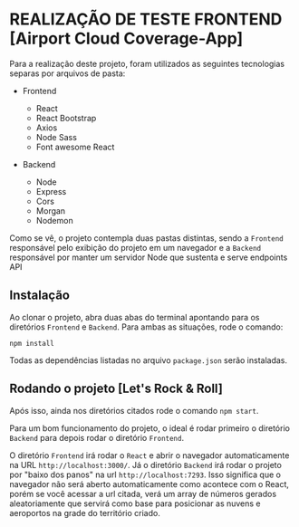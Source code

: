 # REALIZAÇÃO DE TESTE FRONTEND [Airport Cloud Coverage-App]

Para a realização deste projeto, foram utilizados as seguintes tecnologias separas por arquivos de pasta:

* Frontend
  * React
  * React Bootstrap
  * Axios
  * Node Sass
  * Font awesome React

* Backend  
  * Node
  * Express
  * Cors
  * Morgan
  * Nodemon

Como se vê, o projeto contempla duas pastas distintas, sendo a ``Frontend`` responsável pelo exibição do projeto em um navegador e a ``Backend`` responsável por manter um servidor Node que sustenta e serve endpoints API


## Instalação

Ao clonar o projeto, abra duas abas do terminal apontando para os diretórios ``Frontend`` e ``Backend``. Para ambas as situações, rode o comando:

``npm install``

Todas as dependências listadas no arquivo ``package.json`` serão instaladas.

## Rodando o projeto [Let's Rock & Roll]

Após isso, ainda nos diretórios citados rode o comando ``npm start``.

Para um bom funcionamento do projeto, o ideal é rodar primeiro o diretório ``Backend`` para depois rodar o diretório ``Frontend``.

O diretório ``Frontend`` irá rodar o ``React`` e abrir o navegador automaticamente na URL ``http://localhost:3000/``. Já o diretório ``Backend`` irá rodar o projeto por "baixo dos panos" na url ``http://localhost:7293``. Isso significa que o navegador não será aberto automaticamente como acontece com o React, porém se você acessar a url citada, verá um array de números gerados aleatoriamente que servirá como base para posicionar as nuvens e aeroportos na grade do território criado.
